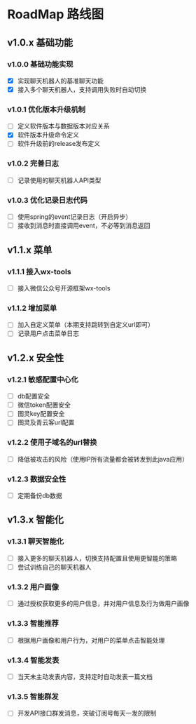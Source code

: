 # RoadMap 路线图

## v1.0.x 基础功能
### v1.0.0 基础功能实现
- [x] 实现聊天机器人的基准聊天功能
- [x] 接入多个聊天机器人，支持调用失败时自动切换
### v1.0.1 优化版本升级机制
- [ ] 定义软件版本与数据版本对应关系
- [x] 软件版本升级命令定义
- [ ] 软件升级前的release发布定义
### v1.0.2 完善日志
- [ ] 记录使用的聊天机器人API类型
### v1.0.3 优化记录日志代码
- [ ] 使用spring的event记录日志（开启异步）
- [ ] 接收到消息时直接调用event，不必等到消息返回

## v1.1.x 菜单
### v1.1.1 接入wx-tools
- [ ] 接入微信公众号开源框架wx-tools
### v1.1.2 增加菜单
- [ ] 加入自定义菜单（本期支持跳转到自定义url即可）
- [ ] 记录用户点击菜单日志

## v1.2.x 安全性
### v1.2.1 敏感配置中心化
- [ ] db配置安全
- [ ] 微信token配置安全
- [ ] 图灵key配置安全
- [ ] 图灵及青云客url配置
### v1.2.2 使用子域名的url替换
- [ ] 降低被攻击的风险（使用IP所有流量都会被转发到此java应用）
### v1.2.3 数据安全性
- [ ] 定期备份db数据

## v1.3.x 智能化
### v1.3.1 聊天智能化
- [ ] 接入更多的聊天机器人，切换支持配置且使用更智能的策略
- [ ] 尝试训练自己的聊天机器人
### v1.3.2 用户画像
- [ ] 通过授权获取更多的用户信息，并对用户信息及行为做用户画像
### v1.3.3 智能推荐
- [ ] 根据用户画像和用户行为，对用户的菜单点击智能处理
### v1.3.4 智能发表
- [ ] 当天未主动发表内容，支持定时自动发表一篇文档
### v1.3.5 智能群发
- [ ] 开发API接口群发消息，突破订阅号每天一发的限制

